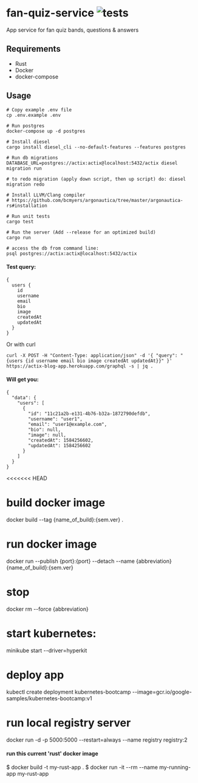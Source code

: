 # fan-quiz-service ![tests](https://github.com/nemesiscodex/actix-blog-app/workflows/tests/badge.svg)
App service for fan quiz bands, questions & answers

## Requirements
- Rust
- Docker
- docker-compose    
 
## Usage
```   
# Copy example .env file    
cp .env.example .env  
   
# Run postgres  
docker-compose up -d postgres 
 
# Install diesel
cargo install diesel_cli --no-default-features --features postgres
 
# Run db migrations
DATABASE_URL=postgres://actix:actix@localhost:5432/actix diesel migration run

# to redo migration (apply down script, then up script) do: diesel migration redo

# Install LLVM/Clang compiler
# https://github.com/bcmyers/argonautica/tree/master/argonautica-rs#installation

# Run unit tests
cargo test

# Run the server (Add --release for an optimized build)
cargo run 

# access the db from command line:
psql postgres://actix:actix@localhost:5432/actix
```
#### Test query:
```
{
  users {
    id
    username
    email
    bio 
    image 
    createdAt
    updatedAt
  }
}
```
Or with curl
```
curl -X POST -H "Content-Type: application/json" -d '{ "query": "{users {id username email bio image createdAt updatedAt}}" }' https://actix-blog-app.herokuapp.com/graphql -s | jq .
```
#### Will get you:
```
{
  "data": {
    "users": [
      {
        "id": "11c21a2b-e131-4b76-b32a-1872790defdb",
        "username": "user1",
        "email": "user1@example.com",
        "bio": null,
        "image": null,
        "createdAt": 1584256602,
        "updatedAt": 1584256602
      }
    ]
  }
}
```

<<<<<<< HEAD
# build docker image
docker build --tag {name_of_build}:{sem.ver} .

# run docker image
docker run --publish {port}:{port} --detach --name {abbreviation} {name_of_build}:{sem.ver}

# stop
docker rm --force {abbreviation}

# start kubernetes:
minikube start --driver=hyperkit

# deploy app
kubectl create deployment kubernetes-bootcamp --image=gcr.io/google-samples/kubernetes-bootcamp:v1

# run local registry server
docker run -d -p 5000:5000 --restart=always --name registry registry:2


#### run this current 'rust' docker image
$ docker build -t my-rust-app .
$ docker run -it --rm --name my-running-app my-rust-app

